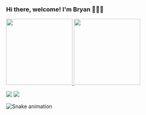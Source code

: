 ### Hi there, welcome! I'm Bryan 🙋🏻‍♂️

 <div>
  <a href="https://github.com/Bss97">
  <img height="180em" src="https://github-readme-stats.vercel.app/api?username=Bss97&show_icons=true&theme=nord&include_all_commits=true&count_private=true"/>
  <img height="180em" src="https://github-readme-stats.vercel.app/api/top-langs/?username=Bss97&layout=compact&langs_count=7&theme=nord"/>
</div>
 
  <a href = "mailto:bryansantos75@gmail.com"><img src="https://img.shields.io/badge/Gmail-D14836?style=for-the-badge&logo=gmail&logoColor=white" target="_blank"></a>
  <a href="https://www.linkedin.com/in/bryasan/" target="_blank"><img src="https://img.shields.io/badge/-LinkedIn-%230077B5?style=for-the-badge&logo=linkedin&logoColor=white" target="_blank"></a> 
 
</div>

![Snake animation](https://github.com/Bss97/Bss97/blob/output/github-contribution-grid-snake.svg)




